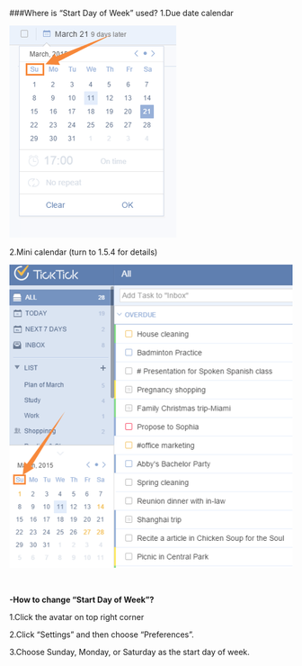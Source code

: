 ###Where is “Start Day of Week” used?
1.Due date calendar  

![](../images/C1.png)

2.Mini calendar (turn to 1.5.4 for details) 

![](../images/miniC.png)

<br />



**-How to change “Start Day of Week”?**
<br />

1.Click the avatar on top right corner

2.Click “Settings” and then choose  “Preferences”.

3.Choose Sunday, Monday, or Saturday as the start day of week.
